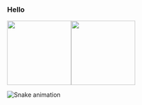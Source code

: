 ### Hello
<img height="150px" src="https://github-readme-stats.vercel.app/api/top-langs/?username=Erick-hora&layout=compact&langs_count=7&theme=tokyonight"><img height="150pxx" src="https://github-readme-stats.vercel.app/api?username=Erick-hora&show_icons=true&theme=tokyonight"/>

![Snake animation](https://github.com/Erick-hora/Erick-hora/blob/output/github-contribution-grid-snake.svg)




